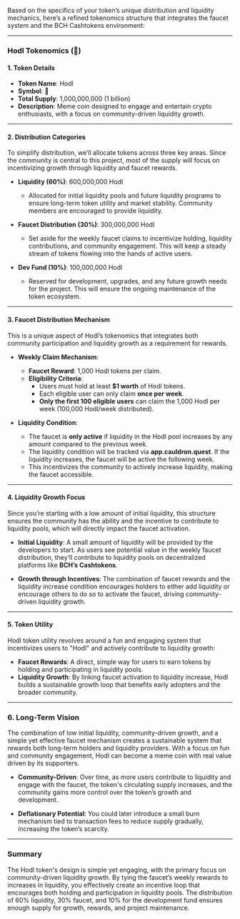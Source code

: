 Based on the specifics of your token’s unique distribution and liquidity mechanics, here’s a refined tokenomics structure that integrates the faucet system and the BCH Cashtokens environment:

---

### **Hodl Tokenomics (🚀)**

#### **1. Token Details**
- **Token Name**: Hodl
- **Symbol**: 🚀
- **Total Supply**: 1,000,000,000 (1 billion)
- **Description**: Meme coin designed to engage and entertain crypto enthusiasts, with a focus on community-driven liquidity growth.

---

#### **2. Distribution Categories**
To simplify distribution, we’ll allocate tokens across three key areas. Since the community is central to this project, most of the supply will focus on incentivizing growth through liquidity and faucet rewards.

- **Liquidity (60%)**: 600,000,000 Hodl
  - Allocated for initial liquidity pools and future liquidity programs to ensure long-term token utility and market stability. Community members are encouraged to provide liquidity.
  
- **Faucet Distribution (30%)**: 300,000,000 Hodl
  - Set aside for the weekly faucet claims to incentivize holding, liquidity contributions, and community engagement. This will keep a steady stream of tokens flowing into the hands of active users.

- **Dev Fund (10%)**: 100,000,000 Hodl
  - Reserved for development, upgrades, and any future growth needs for the project. This will ensure the ongoing maintenance of the token ecosystem.

---

#### **3. Faucet Distribution Mechanism**
This is a unique aspect of Hodl’s tokenomics that integrates both community participation and liquidity growth as a requirement for rewards.

- **Weekly Claim Mechanism**:
  - **Faucet Reward**: 1,000 Hodl tokens per claim.
  - **Eligibility Criteria**:
    - Users must hold at least **$1 worth** of Hodl tokens.
    - Each eligible user can only claim **once per week**.
    - **Only the first 100 eligible users** can claim the 1,000 Hodl per week (100,000 Hodl/week distributed).
  
- **Liquidity Condition**:
  - The faucet is **only active** if liquidity in the Hodl pool increases by any amount compared to the previous week.
  - The liquidity condition will be tracked via **app.cauldron.quest**. If the liquidity increases, the faucet will be active the following week.
  - This incentivizes the community to actively increase liquidity, making the faucet accessible.

---

#### **4. Liquidity Growth Focus**
Since you’re starting with a low amount of initial liquidity, this structure ensures the community has the ability and the incentive to contribute to liquidity pools, which will directly impact the faucet activation.

- **Initial Liquidity**: A small amount of liquidity will be provided by the developers to start. As users see potential value in the weekly faucet distribution, they’ll contribute to liquidity pools on decentralized platforms like **BCH’s Cashtokens**.
  
- **Growth through Incentives**: The combination of faucet rewards and the liquidity increase condition encourages holders to either add liquidity or encourage others to do so to activate the faucet, driving community-driven liquidity growth.

---

#### **5. Token Utility**
Hodl token utility revolves around a fun and engaging system that incentivizes users to "Hodl" and actively contribute to liquidity growth:

- **Faucet Rewards**: A direct, simple way for users to earn tokens by holding and participating in liquidity pools.
- **Liquidity Growth**: By linking faucet activation to liquidity increase, Hodl builds a sustainable growth loop that benefits early adopters and the broader community.

---

### **6. Long-Term Vision**
The combination of low initial liquidity, community-driven growth, and a simple yet effective faucet mechanism creates a sustainable system that rewards both long-term holders and liquidity providers. With a focus on fun and community engagement, Hodl can become a meme coin with real value driven by its supporters.

- **Community-Driven**: Over time, as more users contribute to liquidity and engage with the faucet, the token's circulating supply increases, and the community gains more control over the token’s growth and development.
  
- **Deflationary Potential**: You could later introduce a small burn mechanism tied to transaction fees to reduce supply gradually, increasing the token’s scarcity.

---

### **Summary**
The Hodl token's design is simple yet engaging, with the primary focus on community-driven liquidity growth. By tying the faucet’s weekly rewards to increases in liquidity, you effectively create an incentive loop that encourages both holding and participation in liquidity pools. The distribution of 60% liquidity, 30% faucet, and 10% for the development fund ensures enough supply for growth, rewards, and project maintenance.

